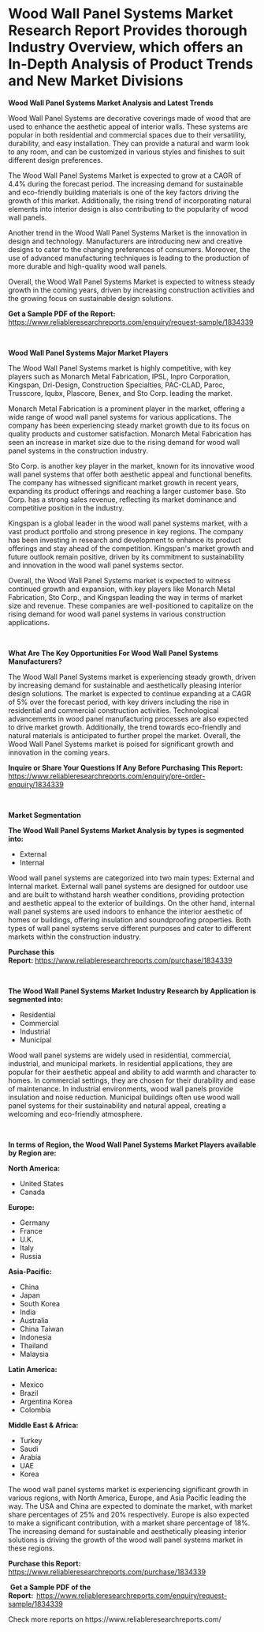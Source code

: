 <p><h1>Wood Wall Panel Systems Market Research Report Provides thorough Industry Overview, which offers an In-Depth Analysis of Product Trends and New Market Divisions</h1></p><p><strong>Wood Wall Panel Systems Market Analysis and Latest Trends</strong></p>
<p><p>Wood Wall Panel Systems are decorative coverings made of wood that are used to enhance the aesthetic appeal of interior walls. These systems are popular in both residential and commercial spaces due to their versatility, durability, and easy installation. They can provide a natural and warm look to any room, and can be customized in various styles and finishes to suit different design preferences.</p><p>The Wood Wall Panel Systems Market is expected to grow at a CAGR of 4.4% during the forecast period. The increasing demand for sustainable and eco-friendly building materials is one of the key factors driving the growth of this market. Additionally, the rising trend of incorporating natural elements into interior design is also contributing to the popularity of wood wall panels.</p><p>Another trend in the Wood Wall Panel Systems Market is the innovation in design and technology. Manufacturers are introducing new and creative designs to cater to the changing preferences of consumers. Moreover, the use of advanced manufacturing techniques is leading to the production of more durable and high-quality wood wall panels.</p><p>Overall, the Wood Wall Panel Systems Market is expected to witness steady growth in the coming years, driven by increasing construction activities and the growing focus on sustainable design solutions.</p></p>
<p><strong>Get a Sample PDF of the Report:&nbsp;</strong> <a href="https://www.reliableresearchreports.com/enquiry/request-sample/1834339">https://www.reliableresearchreports.com/enquiry/request-sample/1834339</a></p>
<p>&nbsp;</p>
<p><strong>Wood Wall Panel Systems Major Market Players</strong></p>
<p><p>The Wood Wall Panel Systems market is highly competitive, with key players such as Monarch Metal Fabrication, IPSL, Inpro Corporation, Kingspan, Dri-Design, Construction Specialties, PAC-CLAD, Paroc, Trusscore, Iqubx, Plascore, Benex, and Sto Corp. leading the market.</p><p>Monarch Metal Fabrication is a prominent player in the market, offering a wide range of wood wall panel systems for various applications. The company has been experiencing steady market growth due to its focus on quality products and customer satisfaction. Monarch Metal Fabrication has seen an increase in market size due to the rising demand for wood wall panel systems in the construction industry.</p><p>Sto Corp. is another key player in the market, known for its innovative wood wall panel systems that offer both aesthetic appeal and functional benefits. The company has witnessed significant market growth in recent years, expanding its product offerings and reaching a larger customer base. Sto Corp. has a strong sales revenue, reflecting its market dominance and competitive position in the industry.</p><p>Kingspan is a global leader in the wood wall panel systems market, with a vast product portfolio and strong presence in key regions. The company has been investing in research and development to enhance its product offerings and stay ahead of the competition. Kingspan's market growth and future outlook remain positive, driven by its commitment to sustainability and innovation in the wood wall panel systems sector.</p><p>Overall, the Wood Wall Panel Systems market is expected to witness continued growth and expansion, with key players like Monarch Metal Fabrication, Sto Corp., and Kingspan leading the way in terms of market size and revenue. These companies are well-positioned to capitalize on the rising demand for wood wall panel systems in various construction applications.</p></p>
<p>&nbsp;</p>
<p><strong>What Are The Key Opportunities For Wood Wall Panel Systems Manufacturers?</strong></p>
<p><p>The Wood Wall Panel Systems market is experiencing steady growth, driven by increasing demand for sustainable and aesthetically pleasing interior design solutions. The market is expected to continue expanding at a CAGR of 5% over the forecast period, with key drivers including the rise in residential and commercial construction activities. Technological advancements in wood panel manufacturing processes are also expected to drive market growth. Additionally, the trend towards eco-friendly and natural materials is anticipated to further propel the market. Overall, the Wood Wall Panel Systems market is poised for significant growth and innovation in the coming years.</p></p>
<p><strong>Inquire or Share Your Questions If Any Before Purchasing This Report:</strong> <a href="https://www.reliableresearchreports.com/enquiry/pre-order-enquiry/1834339">https://www.reliableresearchreports.com/enquiry/pre-order-enquiry/1834339</a></p>
<p>&nbsp;</p>
<p><strong>Market Segmentation</strong></p>
<p><strong>The Wood Wall Panel Systems Market Analysis by types is segmented into:</strong></p>
<p><ul><li>External</li><li>Internal</li></ul></p>
<p><p>Wood wall panel systems are categorized into two main types: External and Internal market. External wall panel systems are designed for outdoor use and are built to withstand harsh weather conditions, providing protection and aesthetic appeal to the exterior of buildings. On the other hand, internal wall panel systems are used indoors to enhance the interior aesthetic of homes or buildings, offering insulation and soundproofing properties. Both types of wall panel systems serve different purposes and cater to different markets within the construction industry.</p></p>
<p><strong>Purchase this Report:&nbsp;</strong><a href="https://www.reliableresearchreports.com/purchase/1834339">https://www.reliableresearchreports.com/purchase/1834339</a></p>
<p>&nbsp;</p>
<p><strong>The Wood Wall Panel Systems Market Industry Research by Application is segmented into:</strong></p>
<p><ul><li>Residential</li><li>Commercial</li><li>Industrial</li><li>Municipal</li></ul></p>
<p><p>Wood wall panel systems are widely used in residential, commercial, industrial, and municipal markets. In residential applications, they are popular for their aesthetic appeal and ability to add warmth and character to homes. In commercial settings, they are chosen for their durability and ease of maintenance. In industrial environments, wood wall panels provide insulation and noise reduction. Municipal buildings often use wood wall panel systems for their sustainability and natural appeal, creating a welcoming and eco-friendly atmosphere.</p></p>
<p>&nbsp;</p>
<p><strong>In terms of Region, the Wood Wall Panel Systems Market Players available by Region are:</strong></p>
<p>
    <p> <strong> North America: </strong>
        <ul>
            <li>United States</li>
            <li>Canada</li>
        </ul>
        </p> 
    <p> <strong> Europe: </strong>
        <ul>
            <li>Germany</li>
            <li>France</li>
            <li>U.K.</li>
            <li>Italy</li>
            <li>Russia</li>
        </ul>
        </p> 
    <p> <strong> Asia-Pacific: </strong>
        <ul>
            <li>China</li>
            <li>Japan</li>
            <li>South Korea</li>
            <li>India</li>
            <li>Australia</li>
            <li>China Taiwan</li>
            <li>Indonesia</li>
            <li>Thailand</li>
            <li>Malaysia</li>
        </ul>
        </p> 
    <p> <strong> Latin America: </strong>
        <ul>
            <li>Mexico</li>
            <li>Brazil</li>
            <li>Argentina Korea</li>
            <li>Colombia</li>
        </ul>
        </p> 
    <p> <strong> Middle East & Africa: </strong>
        <ul>
            <li>Turkey</li>
            <li>Saudi</li>
            <li>Arabia</li>
            <li>UAE</li>
            <li>Korea</li>
        </ul>
    </p>
    </p>
<p><p>The wood wall panel systems market is experiencing significant growth in various regions, with North America, Europe, and Asia Pacific leading the way. The USA and China are expected to dominate the market, with market share percentages of 25% and 20% respectively. Europe is also expected to make a significant contribution, with a market share percentage of 18%. The increasing demand for sustainable and aesthetically pleasing interior solutions is driving the growth of the wood wall panel systems market in these regions.</p></p>
<p><strong>Purchase this Report: </strong><a href="https://www.reliableresearchreports.com/purchase/1834339">https://www.reliableresearchreports.com/purchase/1834339</a></p>
<p>&nbsp;<strong>Get a Sample PDF of the Report:&nbsp;&nbsp;</strong><a href="https://www.reliableresearchreports.com/enquiry/request-sample/1834339">https://www.reliableresearchreports.com/enquiry/request-sample/1834339</a></p>
<p><strong></strong></p>
<p>Check more reports on https://www.reliableresearchreports.com/</p>